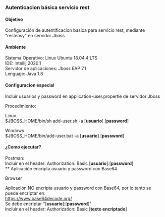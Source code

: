 ### Autenticacion básica servicio rest

#### Objetivo
Configuración de autentificacion basica para servicio rest, mediante "resteasy" en servidor Jboss


#### Ambiente
Sistema Operativo: Linux Ubuntu 18.04.4 LTS<br> 
IDE: Intellij 2020.1<br>
Servidor de aplicaciones: Jboss EAP 7.1<br>
Lenguaje: Java 1.8<br>

#### Configuracion especial
Incluir usuarios y password en application-user.propertie de servidor Jboss

Procedimiento:

Linux<br>
$JBOSS_HOME/bin/sh add-user.sh -a [**usuario**] [**password**]

Windows<br>
$JBOSS_HOME/bin/add-user.bat -a [**usuario**] [**password**]

#### ¿Como ejecutar?
Postman:<br>
Incluir en el header: Authorization: Basic [**usuario**]:[**password**]<br>
** Aplicación encripta usuario y password con Base64

Browser<br>

Aplicación NO encripta usuario y password con Base64, por lo tanto se puede encriptar en:<br>
https://www.base64decode.org/<br>
Se debe encriptar "[**usuario**]:[**password**]"  
Incluir en el header: Authorization: Basic [**texto encriptado**]<br>